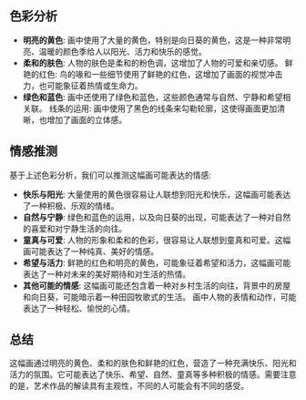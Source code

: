 ## 色彩分析

- **明亮的黄色**: 画中使用了大量的黄色，特别是向日葵的黄色，这是一种非常明亮、温暖的颜色季给人以阳光、活力和快乐的感觉。
- **柔和的肤色**: 人物的肤色是柔和的粉色调，这增加了人物的可爱和亲切感。 鲜艳的红色: 鸟的喙和一些细节使用了鲜艳的红色，这增加了画面的视觉冲击力，也可能象征着热情或生命力。
- **绿色和蓝色**: 画中还使用了绿色和蓝色，这些颜色通常与自然、宁静和希望相关联。 线条的运用: 画中使用了黑色的线条来勾勒轮廓，这使得画面更加清晰，也增加了画面的立体感。

## 情感推测

基于上述色彩分析，我们可以推测这幅画可能表达的情感:

- **快乐与阳光**: 大量使用的黄色很容易让人联想到阳光和快乐，这幅画可能表达了一种积极、乐观的情绪。
- **自然与宁静**: 绿色和蓝色的运用，以及向日葵的出现，可能表达了一种对自然的喜爱和对宁静生活的向往。
- **童真与可爱**: 人物的形象和柔和的色彩，很容易让人联想到童真和可爱。这幅画可能表达了一种纯真、美好的情感。
- **希望与活力**: 鲜艳的红色和明亮的黄色，可能象征着希望和活力，这幅画可能表达了一种对未来的美好期待和对生活的热情。
- **其他可能的情感**: 这幅画可能还包含着一种对乡村生活的向往，背景中的房屋和向日葵，可能暗示着一种田园牧歌式的生活。 画中人物的表情和动作，可能表达了一种轻松、愉悦的心情。

## 总结

这幅画通过明亮的黄色、柔和的肤色和鲜艳的红色，营造了一种充满快乐、阳光和活力的氛围。它可能表达了快乐、希望、自然、童真等多种积极的情感。需要注意的是，艺术作品的解读具有主观性，不同的人可能会有不同的感受。

